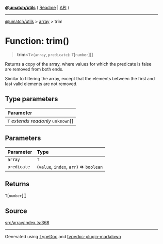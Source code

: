 [**@umatch/utils**](../../README.md) ( [Readme](../../README.md) \| [API](../../API.md) )

---

[@umatch/utils](../../API.md) > [array](../README.md) > trim

# Function: trim()

> **trim**\<`T`\>(`array`, `predicate`): `T`[`number`][]

Returns a copy of the array, where values for which the predicate
is false are removed from both ends.

Similar to filtering the array, except that the elements between
the first and last valid elements are not removed.

## Type parameters

| Parameter                            |
| :----------------------------------- |
| `T` _extends_ _readonly_ `unknown`[] |

## Parameters

| Parameter   | Type                                   |
| :---------- | :------------------------------------- |
| `array`     | `T`                                    |
| `predicate` | (`value`, `index`, `arr`) => `boolean` |

## Returns

`T`[`number`][]

## Source

[src/array/index.ts:368](https://github.com/umatch-oficial/utils/blob/51f6213/src/array/index.ts#L368)

---

Generated using [TypeDoc](https://typedoc.org/) and [typedoc-plugin-markdown](https://www.npmjs.com/package/typedoc-plugin-markdown)
